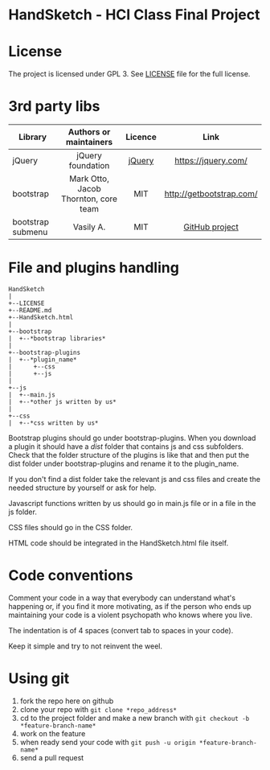 HandSketch - HCI Class Final Project
====================================

License
=======
The project is licensed under GPL 3. See [LICENSE](/LICENSE) file for the full
license. 

3rd party libs
==============
 
| Library | Authors or maintainers | Licence | Link |
|---------|:----------------------:|:-------:|:----:|
| jQuery  | jQuery foundation | [jQuery](https://github.com/jquery/jquery/blob/master/LICENSE.txt) | https://jquery.com/ |
| bootstrap | Mark Otto, Jacob Thornton, core team | MIT | http://getbootstrap.com/ |
| bootstrap submenu | Vasily A. | MIT | [GitHub project](https://github.com/vsn4ik/bootstrap-submenu) |

File and plugins handling
=========================

```
HandSketch
|
+--LICENSE
+--README.md
+--HandSketch.html
|
+--bootstrap
|  +--*bootstrap libraries*
|
+--bootstrap-plugins
|  +--*plugin_name*
|      +--css
|      +--js
|
+--js
|  +--main.js
|  +--*other js written by us*
|
+--css
|  +--*css written by us*
```

Bootstrap plugins should go under bootstrap-plugins. When you download a plugin it should have a *dist* folder that contains js and css subfolders.
Check that the folder structure of the plugins is like that and then put the dist folder under bootstrap-plugins and rename it to the plugin_name.


If you don't find a dist folder take the relevant js and css files and create the needed structure by yourself or ask for help.


Javascript functions written by us should go in main.js file or in a file in the js folder.


CSS files should go in the CSS folder.


HTML code should be integrated in the HandSketch.html file itself.

Code conventions
================
Comment your code in a way that everybody can understand what's happening or, if you find it more motivating, as if the person who ends up maintaining your code is a violent psychopath who knows where you live.

The indentation is of 4 spaces (convert tab to spaces in your code).

Keep it simple and try to not reinvent the weel.

Using git
=========

1. fork the repo here on github
2. clone your repo with ```git clone *repo_address*```
3. cd to the project folder and make a new branch with ```git checkout -b *feature-branch-name*```
4. work on the feature
5. when ready send your code with ```git push -u origin *feature-branch-name*```
6. send a pull request
